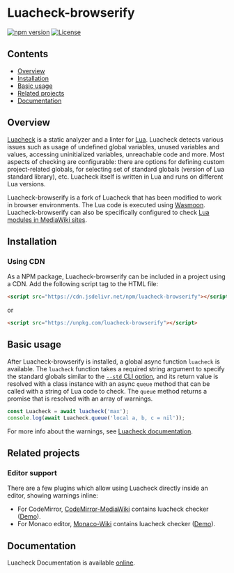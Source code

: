 # Luacheck-browserify

[![npm version](https://badge.fury.io/js/luacheck-browserify.svg)](https://www.npmjs.com/package/luacheck-browserify)
[![License](https://img.shields.io/badge/License-MIT-brightgreen.svg)](LICENSE)

## Contents

* [Overview](#overview)
* [Installation](#installation)
* [Basic usage](#basic-usage)
* [Related projects](#related-projects)
* [Documentation](#documentation)

## Overview

[Luacheck](https://github.com/mpeterv/luacheck) is a static analyzer and a linter for [Lua](http://www.lua.org). Luacheck detects various issues such as usage of undefined global variables, unused variables and values, accessing uninitialized variables, unreachable code and more. Most aspects of checking are configurable: there are options for defining custom project-related globals, for selecting set of standard globals (version of Lua standard library), etc. Luacheck itself is written in Lua and runs on different Lua versions.

Luacheck-browserify is a fork of Luacheck that has been modified to work in browser environments. The Lua code is executed using [Wasmoon](https://github.com/ceifa/wasmoon). Luacheck-browserify can also be specifically configured to check [Lua modules in MediaWiki sites](https://www.mediawiki.org/wiki/Lua/Overview).

## Installation

### Using CDN

As a NPM package, Luacheck-browserify can be included in a project using a CDN. Add the following script tag to the HTML file:

```html
<script src="https://cdn.jsdelivr.net/npm/luacheck-browserify"></script>
```

or

```html
<script src="https://unpkg.com/luacheck-browserify"></script>
```

## Basic usage

After Luacheck-browserify is installed, a global async function `luacheck` is available. The `luacheck` function takes a required string argument to specify the standard globals similar to the [`--std` CLI option](https://luacheck.readthedocs.io/en/stable/cli.html#command-line-options), and its return value is resolved with a class instance with an async `queue` method that can be called with a string of Lua code to check. The `queue` method returns a promise that is resolved with an array of warnings.

```javascript
const Luacheck = await luacheck('max');
console.log(await Luacheck.queue('local a, b, c = nil'));
```

For more info about the warnings, see [Luacheck documentation](https://luacheck.readthedocs.io/en/stable/warnings.html).

## Related projects

### Editor support

There are a few plugins which allow using Luacheck directly inside an editor, showing warnings inline:

* For CodeMirror, [CodeMirror-MediaWiki](https://github.com/bhsd-harry/codemirror-mediawiki) contains luacheck checker ([Demo](https://bhsd-harry.github.io/codemirror-mediawiki/#Lua)).
* For Monaco editor, [Monaco-Wiki](https://github.com/bhsd-harry/monaco-wiki) contains luacheck checker ([Demo](https://bhsd-harry.github.io/monaco-wiki/#Lua)).

## Documentation

Luacheck Documentation is available [online](https://luacheck.readthedocs.io/en/stable/).
